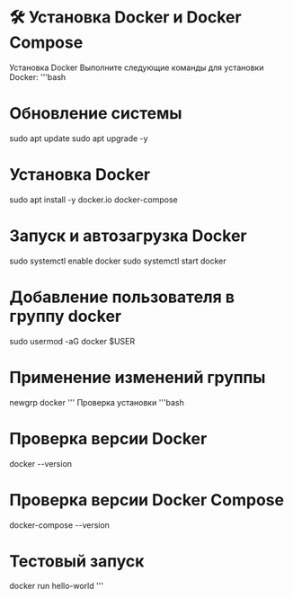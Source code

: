 # 🛠️ Установка Docker и Docker Compose
Установка Docker
Выполните следующие команды для установки Docker:
'''bash
# Обновление системы
sudo apt update
sudo apt upgrade -y

# Установка Docker
sudo apt install -y docker.io docker-compose

# Запуск и автозагрузка Docker
sudo systemctl enable docker
sudo systemctl start docker

# Добавление пользователя в группу docker
sudo usermod -aG docker $USER

# Применение изменений группы
newgrp docker
'''
Проверка установки
'''bash

# Проверка версии Docker
docker --version

# Проверка версии Docker Compose
docker-compose --version

# Тестовый запуск
docker run hello-world
'''



